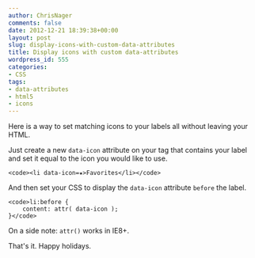 ```yaml
---
author: ChrisNager
comments: false
date: 2012-12-21 18:39:38+00:00
layout: post
slug: display-icons-with-custom-data-attributes
title: Display icons with custom data-attributes
wordpress_id: 555
categories:
- CSS
tags:
- data-attributes
- html5
- icons
---
```


<code></code>




Here is a way to set matching icons to your labels all without leaving your HTML.

Just create a new `data-icon` attribute on your tag that contains your label and set it equal to the icon you would like to use.


    
    
    <code><li data-icon=★>Favorites</li></code>
    



And then set your CSS to display the `data-icon` attribute `before` the label.


    
    
    <code>li:before {
        content: attr( data-icon );
    }</code>
    



On a side note: `attr()` works in IE8+.

That's it. Happy holidays.
